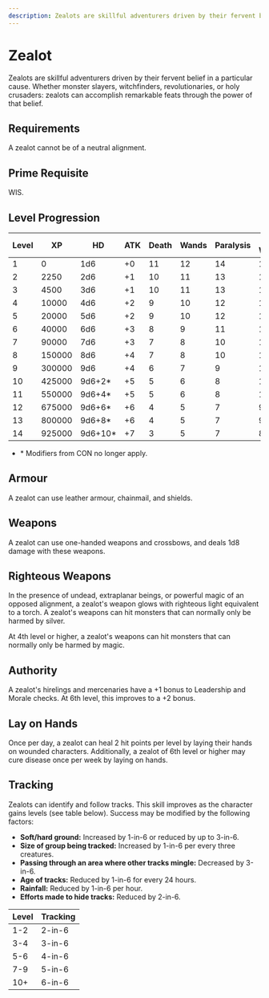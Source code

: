 ```yaml
---
description: Zealots are skillful adventurers driven by their fervent belief in a particular cause. Whether monster slayers, witchfinders, revolutionaries, or holy crusaders; zealots can accomplish remarkable feats through the power of that belief.
---
```


# Zealot

Zealots are skillful adventurers driven by their fervent belief in a particular cause. Whether monster slayers, witchfinders, revolutionaries, or holy crusaders: zealots can accomplish remarkable feats through the power of that belief.

## Requirements
A zealot cannot be of a neutral alignment.

## Prime Requisite
WIS.

## Level Progression
|Level|XP|HD|ATK|Death|Wands|Paralysis|Breath Weapon|Spells|
|---|---|---|---|---|---|---|---|---|
|1|0      |1d6|+0|11|12|14|16|15|
|2|2250   |2d6|+1|10|11|13|15|14|
|3|4500   |3d6|+1|10|11|13|15|14|
|4|10000  |4d6|+2|9|10|12|14|13|
|5|20000  |5d6|+2|9|10|12|14|13|
|6|40000  |6d6|+3|8|9|11|13|12|
|7|90000  |7d6|+3|7|8|10|12|11|
|8|150000 |8d6|+4|7|8|10|12|11|
|9|300000 |9d6|+4|6|7|9|11|10|
|10|425000|9d6+2*|+5|5|6|8|10|9|
|11|550000|9d6+4*|+5|5|6|8|10|9|
|12|675000|9d6+6*|+6|4|5|7|9|8|
|13|800000|9d6+8*|+6|4|5|7|9|8|
|14|925000|9d6+10*|+7|3|5|7|8|7|

- \* Modifiers from CON no longer apply. 

## Armour
A zealot can use leather armour, chainmail, and shields.

## Weapons
A zealot can use one-handed weapons and crossbows, and deals 1d8 damage with these weapons.

## Righteous Weapons
In the presence of undead, extraplanar beings, or powerful magic of an opposed alignment, a zealot's weapon glows with righteous light equivalent to a torch. A zealot's weapons can hit monsters that can normally only be harmed by silver.

At 4th level or higher, a zealot's weapons can hit monsters that can normally only be harmed by magic.

## Authority
A zealot's hirelings and mercenaries have a +1 bonus to Leadership and Morale checks. At 6th level, this improves to a +2 bonus.

## Lay on Hands
Once per day, a zealot can heal 2 hit points per level by laying their hands on wounded characters. Additionally, a zealot of 6th level or higher may cure disease once per week by laying on hands.

## Tracking
Zealots can identify and follow tracks. This skill improves as the character gains levels (see table below). Success may be modified by the following factors:

- **Soft/hard ground:** Increased by 1-in-6 or reduced by up to 3-in-6.
- **Size of group being tracked:** Increased by 1-in-6 per every three creatures.
- **Passing through an area where other tracks mingle:** Decreased by 3-in-6.
- **Age of tracks:** Reduced by 1-in-6 for every 24 hours.
- **Rainfall:** Reduced by 1-in-6 per hour.
- **Efforts made to hide tracks:** Reduced by 2-in-6.

| Level | Tracking |
| - | - |
| 1-2 | 2-in-6 |
| 3-4 | 3-in-6 |
| 5-6 | 4-in-6 |
| 7-9 | 5-in-6 |
| 10+ | 6-in-6 | 
